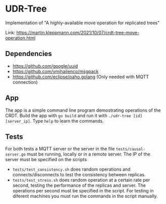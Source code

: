 # UDR-Tree

Implementation of "A highly-available move operation for replicated trees"

Link: <https://martin.kleppmann.com/2021/10/07/crdt-tree-move-operation.html>

## Dependencies

- <https://github.com/google/uuid>
- <https://github.com/vmihailenco/msgpack>
- <https://github.com/eclipse/paho.golang> (Only needed with MQTT connection)

## App

The app is a simple command line program demostrating operations of the CRDT. Build the app with `go build` and run it with `./udr-tree [id] [server_ip]`. Type `help` to learn the commands.

## Tests

For both tests a MQTT server or the server in the file `tests/causal-server.go` must be running, locally or in a remote server. The IP of the server must be specified on the scripts

- `tests/test_consistency.sh` does random operations and connects/disconnects to test the consistency between replicas.
- `tests/test_stress.sh` does random operation at a certain rate per second, testing the performance of the replicas and server. The operations per second must be specified in the script. For testing in diferent machines you must run the commands in the script manually.
